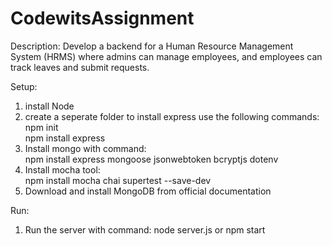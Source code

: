 # CodewitsAssignment
Description:
Develop a backend for a Human Resource Management System (HRMS) where admins can manage employees, and employees can track leaves and submit requests.

Setup:
1. install Node
2. create a seperate folder to install express
use the following commands:
   npm init  
   npm install express  
3. Install mongo with command:  
   npm install express mongoose jsonwebtoken bcryptjs dotenv  
4. Install mocha tool:  
   npm install mocha chai supertest --save-dev  
5. Download and install MongoDB from official documentation

Run:
1. Run the server with command:
   node server.js
   or
   npm start